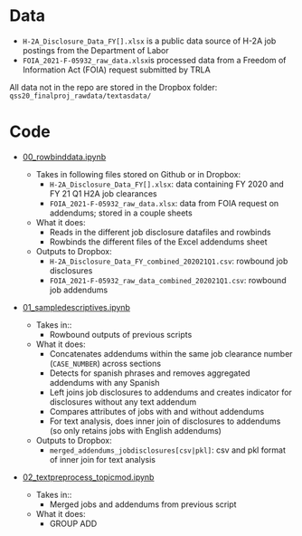 
# Data 

- `H-2A_Disclosure_Data_FY[].xlsx` is a public data source of H-2A job postings from the Department of Labor 
- `FOIA_2021-F-05932_raw_data.xlsx`is processed data from a Freedom of Information Act (FOIA) request submitted by TRLA

All data not in the repo are stored in the Dropbox folder: `qss20_finalproj_rawdata/textasdata/`

# Code

- [00_rowbinddata.ipynb](https://github.com/eunice30718/QSS20_TEXTASDATA_PROJ/blob/main/code/00_rowbinddata.ipynb)
  - Takes in following files stored on Github or in Dropbox:
    - `H-2A_Disclosure_Data_FY[].xlsx`: data containing FY 2020 and FY 21 Q1 H2A job clearances
    - `FOIA_2021-F-05932_raw_data.xlsx`: data from FOIA request on addendums; stored in a couple sheets
  - What it does:
    - Reads in the different job disclosure datafiles and rowbinds
    - Rowbinds the different files of the Excel addendums sheet
  - Outputs to Dropbox:
    - `H-2A_Disclosure_Data_FY_combined_202021Q1.csv`: rowbound job disclosures
    - `FOIA_2021-F-05932_raw_data_combined_202021Q1.csv`: rowbound job addendums

- [01_sampledescriptives.ipynb](https://github.com/eunice30718/QSS20_TEXTASDATA_PROJ/blob/main/code/01_sampledescriptives.ipynb)

  - Takes in::
    - Rowbound outputs of previous scripts
  - What it does:
    - Concatenates addendums within the same job clearance number (`CASE_NUMBER`) across sections
    - Detects for spanish phrases and removes aggregated addendums with any Spanish
    - Left joins job disclosures to addendums and creates indicator for disclosures without any text addendum
    - Compares attributes of jobs with and without addendums
    - For text analysis, does inner join of disclosures to addendums (so only retains jobs with English addendums)
  - Outputs to Dropbox:
    - `merged_addendums_jobdisclosures[csv|pkl]`: csv and pkl format of inner join for text analysis

- [02_textpreprocess_topicmod.ipynb](https://github.com/eunice30718/QSS20_TEXTASDATA_PROJ/blob/main/code/02_textpreprocess_topicmod.ipynb)

  - Takes in::
    - Merged jobs and addendums from previous script
  - What it does:
    - GROUP ADD


